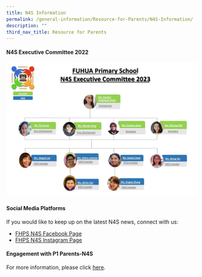 ```yaml
---
title: N4S Information
permalink: /general-information/Resource-for-Parents/N4S-Information/
description: ""
third_nav_title: Resource for Parents
---
```

#### **N4S Executive Committee 2022**
![](/images/School%20Administration/Resources%20for%20Parents/N4S%20Information/2023%20n4s%20exco.JPG)


#### **Social Media Platforms**


If you would like to keep up on the latest N4S news, connect with us:  

*   [FHPS N4S Facebook Page](https://www.facebook.com/fhpsn4s)
*   [FHPS N4S Instagram Page](https://www.instagram.com/n4s_fhps/)

#### **Engagement with P1 Parents-N4S**


For more information, please click [here](/files/Resource%20for%20Parents/N4S%20Information/N4S%20engagement%20of%20P1.pdf).